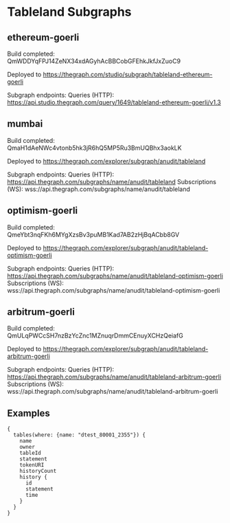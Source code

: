 # Tableland Subgraphs

## ethereum-goerli

Build completed: QmWDDYqFPJ14ZeNX34xdAGyhAcBBCobGFEhkJkfJxZuoC9

Deployed to https://thegraph.com/studio/subgraph/tableland-ethereum-goerli

Subgraph endpoints:
Queries (HTTP):     https://api.studio.thegraph.com/query/1649/tableland-ethereum-goerli/v1.3


## mumbai

Build completed: QmaH1dAeNWc4vtonb5hk3jR6hQ5MP5Ru3BmUQBhx3aokLK

Deployed to https://thegraph.com/explorer/subgraph/anudit/tableland

Subgraph endpoints:
Queries (HTTP):     https://api.thegraph.com/subgraphs/name/anudit/tableland
Subscriptions (WS): wss://api.thegraph.com/subgraphs/name/anudit/tableland


## optimism-goerli

Build completed: QmeYbt3nqFKh6MYgXzsBv3puMB1Kad7AB2zHjBqACbb8GV

Deployed to https://thegraph.com/explorer/subgraph/anudit/tableland-optimism-goerli

Subgraph endpoints:
Queries (HTTP):     https://api.thegraph.com/subgraphs/name/anudit/tableland-optimism-goerli
Subscriptions (WS): wss://api.thegraph.com/subgraphs/name/anudit/tableland-optimism-goerli

## arbitrum-goerli

Build completed: QmULqPWCcSH7nzBzYcZnc1MZnuqrDmmCEnuyXCHzQeiafG

Deployed to https://thegraph.com/explorer/subgraph/anudit/tableland-arbitrum-goerli

Subgraph endpoints:
Queries (HTTP):     https://api.thegraph.com/subgraphs/name/anudit/tableland-arbitrum-goerli
Subscriptions (WS): wss://api.thegraph.com/subgraphs/name/anudit/tableland-arbitrum-goerli


## Examples

```gql
{
  tables(where: {name: "dtest_80001_2355"}) {
    name
    owner
    tableId
    statement
    tokenURI
    historyCount
    history {
      id
      statement
      time
    }
  }
}
```
